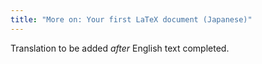 ```yaml
---
title: "More on: Your first LaTeX document (Japanese)"
---
```

Translation to be added _after_ English text completed.
